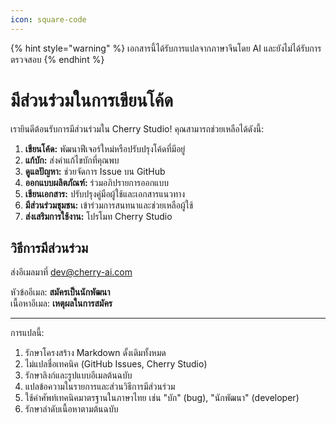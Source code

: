 ```yaml
---
icon: square-code
---
```


{% hint style="warning" %}
เอกสารนี้ได้รับการแปลจากภาษาจีนโดย AI และยังไม่ได้รับการตรวจสอบ
{% endhint %}

# มีส่วนร่วมในการเขียนโค้ด

เรายินดีต้อนรับการมีส่วนร่วมใน Cherry Studio! คุณสามารถช่วยเหลือได้ดังนี้:

1. **เขียนโค้ด:** พัฒนาฟีเจอร์ใหม่หรือปรับปรุงโค้ดที่มีอยู่
2. **แก้บัก:** ส่งคำแก้ไขบักที่คุณพบ
3. **ดูแลปัญหา:** ช่วยจัดการ Issue บน GitHub
4. **ออกแบบผลิตภัณฑ์:** ร่วมอภิปรายการออกแบบ
5. **เขียนเอกสาร:** ปรับปรุงคู่มือผู้ใช้และเอกสารแนวทาง
6. **มีส่วนร่วมชุมชน:** เข้าร่วมการสนทนาและช่วยเหลือผู้ใช้
7. **ส่งเสริมการใช้งาน:** โปรโมท Cherry Studio

## วิธีการมีส่วนร่วม

ส่งอีเมลมาที่ [dev@cherry-ai.com](mailto:dev@cherry-ai.com?subject=สมัครเป็นนักพัฒนา&body=เหตุผลในการสมัคร)

หัวข้ออีเมล: **สมัครเป็นนักพัฒนา**  
เนื้อหาอีเมล: **เหตุผลในการสมัคร**

---
การแปลนี้:
1. รักษาโครงสร้าง Markdown ดั้งเดิมทั้งหมด
2. ไม่แปลชื่อเทคนิค (GitHub Issues, Cherry Studio)
3. รักษาลิงก์และรูปแบบอีเมลต้นฉบับ
4. แปลข้อความในรายการและส่วนวิธีการมีส่วนร่วม
5. ใช้คำศัพท์เทคนิคมาตรฐานในภาษาไทย เช่น "บัก" (bug), "นักพัฒนา" (developer)
6. รักษาลำดับเนื้อหาตามต้นฉบับ
